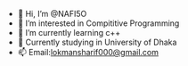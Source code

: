 - 👋 Hi, I’m @NAFI5O
- 👀 I’m interested in Compititive Programming
- 🌱 I’m currently learning c++
- 💞️ Currently studying in University of Dhaka
- 📫 Email:lokmansharif000@gmail.com

<!---
NAFI5O/NAFI5O is a ✨ special ✨ repository because its `README.md` (this file) appears on your GitHub profile.
You can click the Preview link to take a look at your changes.
--->
